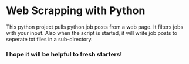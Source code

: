 # Web Scrapping with Python

This python project pulls python job posts from a web page. It filters jobs with your input. Also when the script is started, it will write job posts to seperate txt files in a sub-directory.

### I hope it will be helpful to fresh starters!